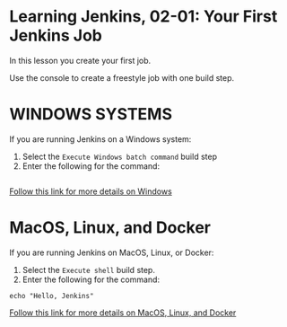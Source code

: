 # Learning Jenkins, 02-01: Your First Jenkins Job
In this lesson you create your first job.

Use the console to create a freestyle job with one build step.

# WINDOWS SYSTEMS
If you are running Jenkins on a Windows system:

1. Select the `Execute Windows batch command` build step
2. Enter the following for the command:
```
```

[Follow this link for more details on Windows](WINDOWS.md)

# MacOS, Linux, and Docker
If you are running Jenkins on MacOS, Linux, or Docker:

1. Select the `Execute shell` build step.
2. Enter the following for the command:
```
echo "Hello, Jenkins"
```

[Follow this link for more details on MacOS, Linux, and Docker](MAC_LINUX_DOCKER.md)
